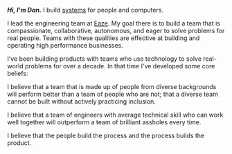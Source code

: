 _**Hi, I'm Dan.**_ I build [systems](https://www.goodreads.com/book/show/3828902-thinking-in-systems) for people and computers.

I lead the engineering team at [Eaze](https://www.eaze.com). My goal there is to build a team that is compassionate, collaborative, autonomous, and eager to solve problems for real people. Teams with these qualities are effective at building and operating high performance businesses.

I’ve been building products with teams who use technology to solve real-world problems for over a decade. In that time I've developed some core beliefs:

I believe that a team that is made up of people from diverse backgrounds will perform better than a team of people who are not; that a diverse team cannot be built without actively practicing inclusion.

I believe that a team of engineers with average technical skill who can work well together will outperform a team of brilliant assholes every time.

I believe that the people build the process and the process builds the product.


[1]: #essays
[2]: https://twitter.com/techwraith
[3]: https://www.eaze.com
